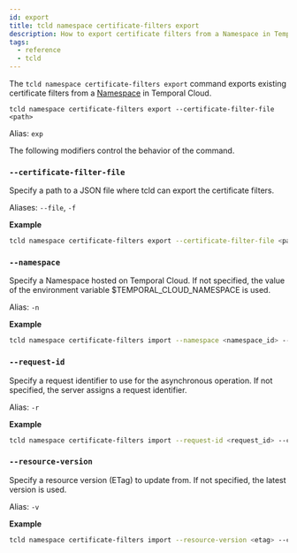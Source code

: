 ```yaml
---
id: export
title: tcld namespace certificate-filters export
description: How to export certificate filters from a Namespace in Temporal Cloud using tcld.
tags:
  - reference
  - tcld
---
```


The `tcld namespace certificate-filters export` command exports existing certificate filters from a [Namespace](/concepts/what-is-a-namespace) in Temporal Cloud.

`tcld namespace certificate-filters export --certificate-filter-file <path>`

Alias: `exp`

The following modifiers control the behavior of the command.

### `--certificate-filter-file`

Specify a path to a JSON file where tcld can export the certificate filters.

Aliases: `--file`, `-f`

**Example**

```bash
tcld namespace certificate-filters export --certificate-filter-file <path>
```

### `--namespace`

Specify a Namespace hosted on Temporal Cloud. If not specified, the value of the environment variable $TEMPORAL_CLOUD_NAMESPACE is used.

Alias: `-n`

**Example**

```bash
tcld namespace certificate-filters import --namespace <namespace_id> --certificate-filter-input <json>
```

### `--request-id`

Specify a request identifier to use for the asynchronous operation. If not specified, the server assigns a request identifier.

Alias: `-r`

**Example**

```bash
tcld namespace certificate-filters import --request-id <request_id> --certificate-filter-input <json>
```

### `--resource-version`

Specify a resource version (ETag) to update from. If not specified, the latest version is used.

Alias: `-v`

**Example**

```bash
tcld namespace certificate-filters import --resource-version <etag> --certificate-filter-input <json>
```

